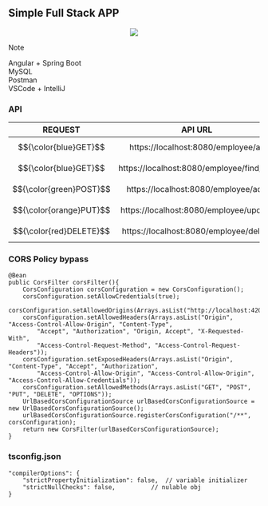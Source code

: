 ## Simple Full Stack APP  
<p align="center">
<!--<a href="https://skillicons.dev">-->
    <img src="https://skillicons.dev/icons?i=angular,spring,mysql,postman,bootstrap,vscode,idea" />
</p>  

> [!NOTE]
> Angular + Spring Boot  
> MySQL  
> Postman  
> VSCode + IntelliJ  

### API  

| REQUEST | API URL                                                      |
|  :---:  | :----------------------------------------------------------: |
| $${\color{blue}GET}$$     | https://localhost:8080/employee/all        |
| $${\color{blue}GET}$$     | https://localhost:8080/employee/find/{id}  |
| $${\color{green}POST}$$   | https://localhost:8080/employee/add        |
| $${\color{orange}PUT}$$   | https://localhost:8080/employee/update     |
| $${\color{red}DELETE}$$   | https://localhost:8080/employee/delete     |  

### CORS Policy bypass  
```
@Bean
public CorsFilter corsFilter(){
	CorsConfiguration corsConfiguration = new CorsConfiguration();
	corsConfiguration.setAllowCredentials(true);
	corsConfiguration.setAllowedOrigins(Arrays.asList("http://localhost:4200"));
	corsConfiguration.setAllowedHeaders(Arrays.asList("Origin", "Access-Control-Allow-Origin", "Content-Type",
		"Accept", "Authorization", "Origin, Accept", "X-Requested-With",
		"Access-Control-Request-Method", "Access-Control-Request-Headers"));
	corsConfiguration.setExposedHeaders(Arrays.asList("Origin", "Content-Type", "Accept", "Authorization",
		"Access-Control-Allow-Origin", "Access-Control-Allow-Origin", "Access-Control-Allow-Credentials"));
	corsConfiguration.setAllowedMethods(Arrays.asList("GET", "POST", "PUT", "DELETE", "OPTIONS"));
	UrlBasedCorsConfigurationSource urlBasedCorsConfigurationSource = new UrlBasedCorsConfigurationSource();
	urlBasedCorsConfigurationSource.registerCorsConfiguration("/**", corsConfiguration);
	return new CorsFilter(urlBasedCorsConfigurationSource);
}
```  

### tsconfig.json  
```
"compilerOptions": {
    "strictPropertyInitialization": false,	// variable initializer
    "strictNullChecks": false,			// nulable obj
}
```  


